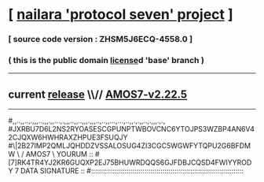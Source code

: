 
# [ [nailara 'protocol seven' project](http://nailara.network/) ]

### [ source code version : ZHSM5J6ECQ-4558.0 ]

### ( this is the public domain [license](../license)d 'base' branch )
---
## current [release](https://github.com/nailara-technologies/protocol-7/releases) \\\\// [AMOS7-v2.22.5](https://github.com/nailara-technologies/protocol-7/releases/tag/AMOS7-v2.22.5)
---

#,,..,,..,.,,,..,,,.,,...,.,,,..,,..,,,.,,,..,..,,...,...,..,,.,.,,..,.,,,.,.,
#JXRBU7D6L2NS2RYOASESCGPUNPTWBOVCNC6YTOJPS3WZBP4AN6V42CJQXW6HWHRAXZHPUE3FSUQJY
#\\\|2B27IMP2QMLJQHDDZVSSALOSUG4ZI3CGC5WGWFYTQPU2G6BFDMW \ / AMOS7 \ YOURUM ::
#\[7]RK4TR4YJ2KR6GUQXP2EJ75BHUWRDQQS6GJFDBJCQSD4FWIYYRODY 7  DATA SIGNATURE ::
#:::::::::::::::::::::::::::::::::::::::::::::::::::::::::::::::::::::::::::::
